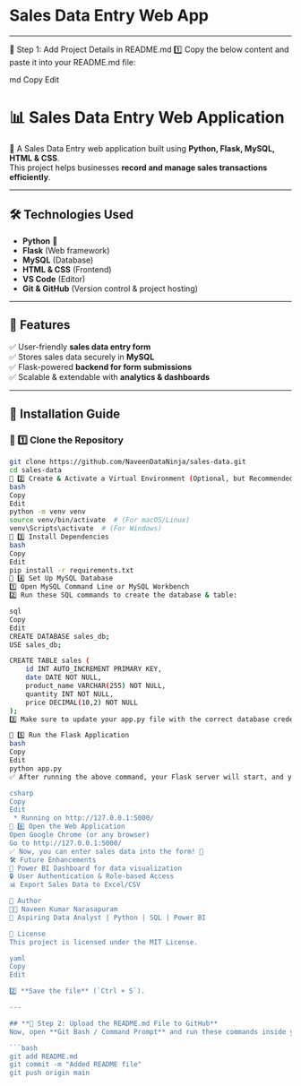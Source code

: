 # Sales Data Entry Web App
---
🔹 Step 1: Add Project Details in README.md
1️⃣ Copy the below content and paste it into your README.md file:

md
Copy
Edit
# 📊 Sales Data Entry Web Application

🚀 A Sales Data Entry web application built using **Python, Flask, MySQL, HTML & CSS**.  
This project helps businesses **record and manage sales transactions efficiently**.

---

## 🛠️ Technologies Used  
- **Python** 🐍  
- **Flask** (Web framework)  
- **MySQL** (Database)  
- **HTML & CSS** (Frontend)  
- **VS Code** (Editor)  
- **Git & GitHub** (Version control & project hosting)  

---

## 📌 Features  
✅ User-friendly **sales data entry form**  
✅ Stores sales data securely in **MySQL**  
✅ Flask-powered **backend for form submissions**  
✅ Scalable & extendable with **analytics & dashboards**  

---

## 🚀 Installation Guide  

### **🔹 1️⃣ Clone the Repository**  
```bash
git clone https://github.com/NaveenDataNinja/sales-data.git
cd sales-data
🔹 2️⃣ Create & Activate a Virtual Environment (Optional, but Recommended)
bash
Copy
Edit
python -m venv venv
source venv/bin/activate  # (For macOS/Linux)
venv\Scripts\activate  # (For Windows)
🔹 3️⃣ Install Dependencies
bash
Copy
Edit
pip install -r requirements.txt
🔹 4️⃣ Set Up MySQL Database
1️⃣ Open MySQL Command Line or MySQL Workbench
2️⃣ Run these SQL commands to create the database & table:

sql
Copy
Edit
CREATE DATABASE sales_db;
USE sales_db;

CREATE TABLE sales (
    id INT AUTO_INCREMENT PRIMARY KEY,
    date DATE NOT NULL,
    product_name VARCHAR(255) NOT NULL,
    quantity INT NOT NULL,
    price DECIMAL(10,2) NOT NULL
);
3️⃣ Make sure to update your app.py file with the correct database credentials.

🔹 5️⃣ Run the Flask Application
bash
Copy
Edit
python app.py
✅ After running the above command, your Flask server will start, and you'll see:

csharp
Copy
Edit
 * Running on http://127.0.0.1:5000/
🔹 6️⃣ Open the Web Application
Open Google Chrome (or any browser)
Go to http://127.0.0.1:5000/
✅ Now, you can enter sales data into the form! 🎉
🛠️ Future Enhancements
🚀 Power BI Dashboard for data visualization
🔒 User Authentication & Role-based Access
📊 Export Sales Data to Excel/CSV

📌 Author
👨‍💻 Naveen Kumar Narasapuram
📌 Aspiring Data Analyst | Python | SQL | Power BI

📜 License
This project is licensed under the MIT License.

yaml
Copy
Edit

2️⃣ **Save the file** (`Ctrl + S`).  

---

## **🔹 Step 2: Upload the README.md File to GitHub**  
Now, open **Git Bash / Command Prompt** and run these commands inside your project folder:

```bash
git add README.md
git commit -m "Added README file"
git push origin main